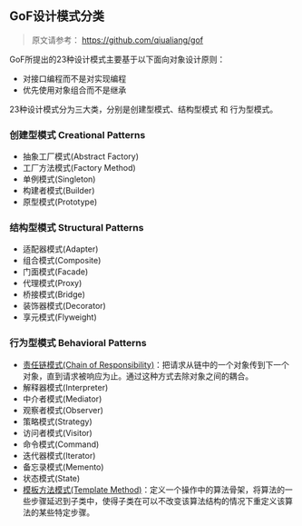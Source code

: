 ## GoF设计模式分类
> 原文请参考： https://github.com/qiualiang/gof

GoF所提出的23种设计模式主要基于以下面向对象设计原则：
* 对接口编程而不是对实现编程
* 优先使用对象组合而不是继承

23种设计模式分为三大类，分别是<red>创建型模式</red>、<red>结构型模式</red> 和 <red>行为型模式</red>。

### 创建型模式 Creational Patterns
* 抽象工厂模式(Abstract Factory)
* 工厂方法模式(Factory Method)
* 单例模式(Singleton)
* 构建者模式(Builder)
* 原型模式(Prototype)

### 结构型模式 Structural Patterns
* 适配器模式(Adapter)
* 组合模式(Composite)
* 门面模式(Facade)
* 代理模式(Proxy)
* 桥接模式(Bridge)
* 装饰器模式(Decorator)
* 享元模式(Flyweight)

### 行为型模式 Behavioral Patterns
* [责任链模式(Chain of Responsibility)](#/behavioral/chain)：把请求从链中的一个对象传到下一个对象，<red>直到请求被响应为止</red>。通过这种方式去除对象之间的耦合。
* 解释器模式(Interpreter)
* 中介者模式(Mediator)
* 观察者模式(Observer)
* 策略模式(Strategy)
* 访问者模式(Visitor)
* 命令模式(Command)
* 迭代器模式(Iterator)
* 备忘录模式(Memento)
* 状态模式(State)
* [模板方法模式(Template Method)](#/behavioral/template-method)：定义一个操作中的<red>算法骨架</red>，将算法的一些步骤<red>延迟到子类中</red>，使得子类在可以不改变该算法结构的情况下重定义该算法的某些特定步骤。


